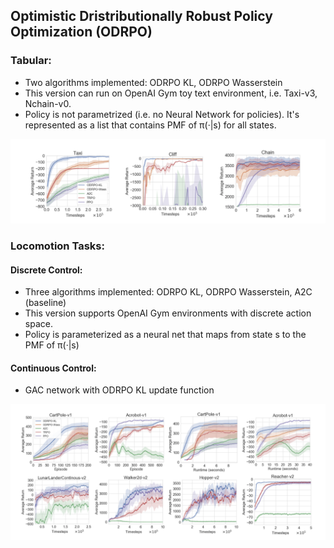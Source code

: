 ## Optimistic Dristributionally Robust Policy Optimization (ODRPO)

### Tabular: 
* Two algorithms implemented: ODRPO KL, ODRPO Wasserstein
* This version can run on OpenAI Gym toy text environment, i.e. Taxi-v3, Nchain-v0.
* Policy is not parametrized (i.e. no Neural Network for policies). It's represented as a list that contains PMF of π(·|s) for all states. 

![Performance Graph 1](tabular.png?raw=true)

### Locomotion Tasks:
#### Discrete Control: 
* Three algorithms implemented: ODRPO KL, ODRPO Wasserstein, A2C (baseline)
* This version supports OpenAI Gym environments with discrete action space. 
* Policy is parameterized as a neural net that maps from state s to the PMF of π(·|s) 

#### Continuous Control: 
* GAC network with ODRPO KL update function 

![Performance Graph 2](locomotion.png?raw=true)